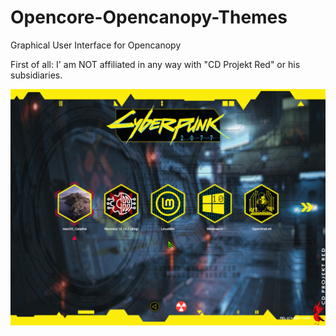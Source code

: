 # Opencore-Opencanopy-Themes
Graphical User Interface for Opencanopy


First of all: I' am NOT affiliated in any way with "CD Projekt Red" or his subsidiaries.


![This is an image](https://github.com/canemdormienti/Opencore-Opencanopy-Themes/blob/main/CPK/Screenshots/Screenshot_Background_1/12205421.png)
